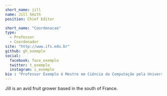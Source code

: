 ```yaml
---
short_name: jill
name: Jill Smith
position: Chief Editor

short_name: "Coordenacao"
type: 
  - Professor
  - Coordenador
site: "http://www.ifs.edu.br"
github: gh_exemplo
social:
  facebook: face_exemplo
  twitter: t_exemplo
  instagram: i_exemplo
bio : "Professor Exemplo é Mestre em Ciência da Computação pela Universidade Federal de São Carlos (UFSCar). Graduada em Ciência da Computação pela Universidade Estadual do Sudoeste da Bahia (UESB). Faz parte do quadro docente do IFS- campus Lagarto desde 2009 e da elaboração do projeto pedagógico do curso do BSI à época da sua criação e atualmente leciona disciplinas."
---
```


Jill is an avid fruit grower based in the south of France.